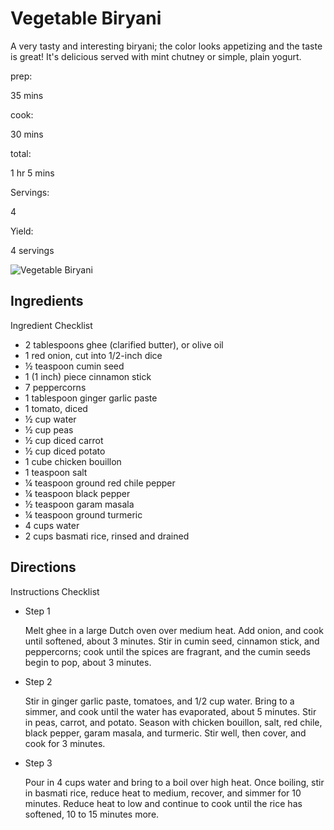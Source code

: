 # Vegetable Biryani

A very tasty and interesting biryani; the color looks appetizing and the taste is great! It's delicious served with mint chutney or simple, plain yogurt.

prep:

35 mins

cook:

30 mins

total:

1 hr 5 mins

Servings:

4

Yield:

4 servings

![Vegetable Biryani](https://imagesvc.meredithcorp.io/v3/mm/image?q=85&c=sc&poi=face&w=300&h=300&url=https%3A%2F%2Fimages.media-allrecipes.com%2Fuserphotos%2F71829.jpg)

## Ingredients

Ingredient Checklist

-   2 tablespoons ghee (clarified butter), or olive oil
-   1 red onion, cut into 1/2-inch dice
-   ½ teaspoon cumin seed
-   1 (1 inch) piece cinnamon stick
-   7 peppercorns
-   1 tablespoon ginger garlic paste
-   1 tomato, diced
-   ½ cup water
-   ½ cup peas
-   ½ cup diced carrot
-   ½ cup diced potato
-   1 cube chicken bouillon
-   1 teaspoon salt
-   ¼ teaspoon ground red chile pepper
-   ¼ teaspoon black pepper
-   ½ teaspoon garam masala
-   ¼ teaspoon ground turmeric
-   4 cups water
-   2 cups basmati rice, rinsed and drained

## Directions

Instructions Checklist

-   Step 1
    
    Melt ghee in a large Dutch oven over medium heat. Add onion, and cook until softened, about 3 minutes. Stir in cumin seed, cinnamon stick, and peppercorns; cook until the spices are fragrant, and the cumin seeds begin to pop, about 3 minutes.
    
-   Step 2
    
    Stir in ginger garlic paste, tomatoes, and 1/2 cup water. Bring to a simmer, and cook until the water has evaporated, about 5 minutes. Stir in peas, carrot, and potato. Season with chicken bouillon, salt, red chile, black pepper, garam masala, and turmeric. Stir well, then cover, and cook for 3 minutes.
    
-   Step 3
    
    Pour in 4 cups water and bring to a boil over high heat. Once boiling, stir in basmati rice, reduce heat to medium, recover, and simmer for 10 minutes. Reduce heat to low and continue to cook until the rice has softened, 10 to 15 minutes more.